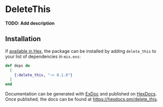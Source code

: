 # DeleteThis

**TODO: Add description**

## Installation

If [available in Hex](https://hex.pm/docs/publish), the package can be installed
by adding `delete_this` to your list of dependencies in `mix.exs`:

```elixir
def deps do
  [
    {:delete_this, "~> 0.1.0"}
  ]
end
```

Documentation can be generated with [ExDoc](https://github.com/elixir-lang/ex_doc)
and published on [HexDocs](https://hexdocs.pm). Once published, the docs can
be found at <https://hexdocs.pm/delete_this>.

